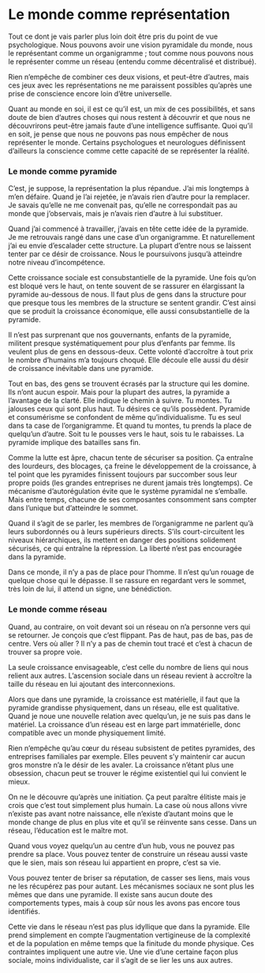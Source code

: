 # Le monde comme représentation

Tout ce dont je vais parler plus loin doit être pris du point de vue psychologique. Nous pouvons avoir une vision pyramidale du monde, nous le représentant comme un organigramme ; tout comme nous pouvons nous le représenter comme un réseau (entendu comme décentralisé et distribué).

Rien n’empêche de combiner ces deux visions, et peut-être d’autres, mais ces jeux avec les représentations ne me paraissent possibles qu’après une prise de conscience encore loin d’être universelle.

Quant au monde en soi, il est ce qu’il est, un mix de ces possibilités, et sans doute de bien d’autres choses qui nous restent à découvrir et que nous ne découvrirons peut-être jamais faute d’une intelligence suffisante. Quoi qu’il en soit, je pense que nous ne pouvons pas nous empêcher de nous représenter le monde. Certains psychologues et neurologues définissent d’ailleurs la conscience comme cette capacité de se représenter la réalité.

### Le monde comme pyramide

C’est, je suppose, la représentation la plus répandue. J’ai mis longtemps à m’en défaire. Quand je l’ai rejetée, je n’avais rien d’autre pour la remplacer. Je savais qu’elle ne me convenait pas, qu’elle ne correspondait pas au monde que j’observais, mais je n’avais rien d’autre à lui substituer.

Quand j’ai commencé à travailler, j’avais en tête cette idée de la pyramide. Je me retrouvais rangé dans une case d’un organigramme. Et naturellement j’ai eu envie d’escalader cette structure. La plupart d’entre nous se laissent tenter par ce désir de croissance. Nous le poursuivons jusqu’à atteindre notre niveau d’incompétence.

Cette croissance sociale est consubstantielle de la pyramide. Une fois qu’on est bloqué vers le haut, on tente souvent de se rassurer en élargissant la pyramide au-dessous de nous. Il faut plus de gens dans la structure pour que presque tous les membres de la structure se sentent grandir. C’est ainsi que se produit la croissance économique, elle aussi consubstantielle de la pyramide.

Il n’est pas surprenant que nos gouvernants, enfants de la pyramide, militent presque systématiquement pour plus d’enfants par femme. Ils veulent plus de gens en dessous-deux. Cette volonté d’accroître à tout prix le nombre d’humains m’a toujours choqué. Elle découle elle aussi du désir de croissance inévitable dans une pyramide.

Tout en bas, des gens se trouvent écrasés par la structure qui les domine. Ils n’ont aucun espoir. Mais pour la plupart des autres, la pyramide a l’avantage de la clarté. Elle indique le chemin à suivre. Tu montes. Tu jalouses ceux qui sont plus haut. Tu désires ce qu’ils possèdent. Pyramide et consumérisme se confondent de même qu’individualisme. Tu es seul dans ta case de l’organigramme. Et quand tu montes, tu prends la place de quelqu’un d’autre. Soit tu le pousses vers le haut, sois tu le rabaisses. La pyramide implique des batailles sans fin.

Comme la lutte est âpre, chacun tente de sécuriser sa position. Ça entraîne des lourdeurs, des blocages, ça freine le développement de la croissance, à tel point que les pyramides finissent toujours par succomber sous leur propre poids (les grandes entreprises ne durent jamais très longtemps). Ce mécanisme d’autorégulation évite que le système pyramidal ne s’emballe. Mais entre temps, chacune de ses composantes consomment sans compter dans l’unique but d’atteindre le sommet.

Quand il s’agit de se parler, les membres de l’organigramme ne parlent qu’à leurs subordonnés ou à leurs supérieurs directs. S’ils court-circuitent les niveaux hiérarchiques, ils mettent en danger des positions solidement sécurisés, ce qui entraîne la répression. La liberté n’est pas encouragée dans la pyramide.

Dans ce monde, il n’y a pas de place pour l’homme. Il n’est qu’un rouage de quelque chose qui le dépasse. Il se rassure en regardant vers le sommet, très loin de lui, il attend un signe, une bénédiction.

### Le monde comme réseau

Quand, au contraire, on voit devant soi un réseau on n’a personne vers qui se retourner. Je conçois que c’est flippant. Pas de haut, pas de bas, pas de centre. Vers où aller ? Il n’y a pas de chemin tout tracé et c’est à chacun de trouver sa propre voie.

La seule croissance envisageable, c’est celle du nombre de liens qui nous relient aux autres. L’ascension sociale dans un réseau revient à accroître la taille du réseau en lui ajoutant des interconnexions.

Alors que dans une pyramide, la croissance est matérielle, il faut que la pyramide grandisse physiquement, dans un réseau, elle est qualitative. Quand je noue une nouvelle relation avec quelqu’un, je ne suis pas dans le matériel. La croissance d’un réseau est en large part immatérielle, donc compatible avec un monde physiquement limité.

Rien n’empêche qu’au cœur du réseau subsistent de petites pyramides, des entreprises familiales par exemple. Elles peuvent s’y maintenir car aucun gros monstre n’a le désir de les avaler. La croissance n’étant plus une obsession, chacun peut se trouver le régime existentiel qui lui convient le mieux.

On ne le découvre qu’après une initiation. Ça peut paraître élitiste mais je crois que c’est tout simplement plus humain. La case où nous allons vivre n’existe pas avant notre naissance, elle n’existe d’autant moins que le monde change de plus en plus vite et qu’il se réinvente sans cesse. Dans un réseau, l’éducation est le maître mot.

Quand vous voyez quelqu’un au centre d’un hub, vous ne pouvez pas prendre sa place. Vous pouvez tenter de construire un réseau aussi vaste que le sien, mais son réseau lui appartient en propre, c’est sa vie.

Vous pouvez tenter de briser sa réputation, de casser ses liens, mais vous ne les récupérez pas pour autant. Les mécanismes sociaux ne sont plus les mêmes que dans une pyramide. Il existe sans aucun doute des comportements types, mais à coup sûr nous les avons pas encore tous identifiés.

Cette vie dans le réseau n’est pas plus idyllique que dans la pyramide. Elle prend simplement en compte l’augmentation vertigineuse de la complexité et de la population en même temps que la finitude du monde physique. Ces contraintes impliquent une autre vie. Une vie d’une certaine façon plus sociale, moins individualiste, car il s’agit de se lier les uns aux autres.